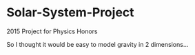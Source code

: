 # Solar-System-Project
2015 Project for Physics Honors

So I thought it would be easy to model gravity in 2 dimensions...
